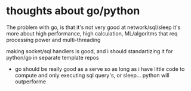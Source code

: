 # thoughts about go/python

The problem with go, is that it's not very good at network/sql/sleep
it's more about high performance, high calculation, ML/algoritms 
that req processing power and multi-threading

making socket/sql handlers is good, and i should standartizing it for python/go 
in separate template repos

* go should be really good as a serve
so as long as i have little code to compute and only executing sql query's, or sleep... 
python will outperforme




